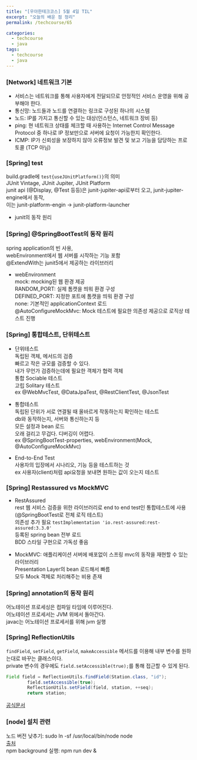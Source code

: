 ```yaml
---
title: "[우아한테크코스] 5월 4일 TIL"
excerpt: "오늘의 배운 점 정리"
permalink: /techcourse/65

categories:
  - techcourse
  - java
tags:
  - techcourse  
  - java
---  
```


### [Network] 네트워크 기본  
- 서비스는 네트워크를 통해 사용자에게 전달되므로 안정적인 서비스 운영을 위해 공부해야 한다.  
- 통신망: 노드들과 노드를 연결하는 링크로 구성된 하나의 시스템  
- 노드: IP를 가지고 통신할 수 있는 대상(인스턴스, 네트워크 장비 등)  
- ping: 현 네트워크 상태를 체크할 때 사용하는 Internet Control Message Protocol 중 하나로 IP 정보만으로 서버에 요청이 가능한지 확인한다.    
- ICMP: IP가 신뢰성을 보장하지 않아 오류정보 발견 및 보고 기능을 담당하는 프로토콜 (TCP 아님)  


### [Spring] test  
build.gradle에 `test{useJUnitPlatform()}`의 의미  
JUnit Vintage, JUnit Jupiter, JUnit Platform  
junit api (@Display, @Test 등등)은  junit-jupiter-api로부터 오고,  junit-jupiter-engine에서 동작,  
이는 junit-platform-engin -> junit-platform-launcher  
+ junit의 동작 원리  


### [Spring] @SpringBootTest의 동작 원리  
spring application의 빈 사용,  
webEnvironment에서 웹 서버를 시작하는 기능 포함  
@ExtendWith는 junit5에서 제공하는 라이브러리  
- webEnvironment  
mock: mocking된 웹 환경 제공  
RANDOM_PORT: 실제 톰캣을 띄워 환경 구성  
DEFINED_PORT: 지정한 포트에 톰캣을 띄워 환경 구성  
none: 기본적인 applicationContext 로드  
@AutoConfigureMockMvc: Mock 테스트에 필요한 의존성 제공으로 로직상 테스트 진행  


### [Spring] 통합테스트, 단위테스트  
- 단위테스트  
독립된 객체, 메서드의 검증  
빠르고 작은 규모를 검증할 수 있다.  
내가 무언가 검증하는데에 필요한 객체가 협력 객체  
통합 Sociable 테스트  
고립 Solitary 테스트  
ex @WebMvcTest, @DataJpaTest, @RestClientTest, @JsonTest  

- 통합테스트  
독립된 단위가 서로 연결될 때 올바르게 작동하는지 확인하는 테스트  
db와 동작하는지, 서버와 통신하는지 등  
모든 설정과 bean 로드  
오래 걸리고 무겁다. 디버깅이 어렵다.  
ex @SpringBootTest-properties, webEnvironment(Mock, @AutoConfigureMockMvc)  

- End-to-End Test  
사용자의 입장에서 시나리오, 기능 등을 테스트하는 것  
ex 사용자(client)처럼 api요청을 보내면 원하는 값이 오는지 테스트

### [Spring] Restassured vs MockMVC  
- RestAssured  
rest 웹 서비스 검증을 위한 라이브러리로 end to end test인 통합테스트에 사용(@SpringBootTest로 전체 로직 테스트)  
의존성 추가 필요 `testImplementation 'io.rest-assured:rest-assured:3.3.0'`  
등록된 spring bean 전부 로드  
BDD 스타일 구현으로 가독성 좋음  

- MockMVC: 애플리케이션 서버에 배포없이 스프링 mvc의 동작을 재현할 수 있는 라이브러리  
Presentation Layer의 bean 로드해서 빠름  
모두 Mock 객체로 처리해주는 비용 존재  


### [Spring] annotation의 동작 원리  
어노테이션 프로세싱은 컴파일 타임에 이루어진다.  
어노테이션 프로세서는 JVM 위에서 돌아간다.  
javac는 어노테이션 프로세서를 위해 jvm 실행  


### [Spring] ReflectionUtils  
`findField`, `setField`, `getField`, `makeAccessible` 메서드를 이용해 내부 변수를 원하는대로 바꾸는 클래스이다.  
private 변수의 경우에도 `field.setAccessible(true);`를 통해 접근할 수 있게 된다.  

```java
Field field = ReflectionUtils.findField(Station.class, "id");
        field.setAccessible(true);
        ReflectionUtils.setField(field, station, ++seq);
        return station;
```  

[공식문서](https://docs.spring.io/spring-framework/docs/current/javadoc-api/org/springframework/util/ReflectionUtils.html)  


### [node] 설치 관련  
노드 버전 낮추기: sudo ln -sf /usr/local/bin/node node  
[출처](https://gahee0416.tistory.com/22)  
npm background 실행: npm run dev &  